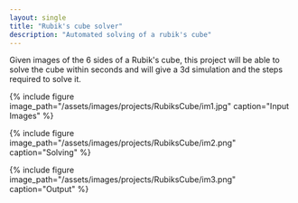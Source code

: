 ```yaml
---
layout: single
title: "Rubik's cube solver"
description: "Automated solving of a rubik's cube"
---
```

Given images of the 6 sides of a Rubik's cube, this project will be able to solve the cube within seconds and will give a 3d simulation and the steps required to solve it.

{% include figure image_path="/assets/images/projects/RubiksCube/im1.jpg" caption="Input Images" %}

{% include figure image_path="/assets/images/projects/RubiksCube/im2.png" caption="Solving" %}

{% include figure image_path="/assets/images/projects/RubiksCube/im3.png" caption="Output" %}
